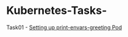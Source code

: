 # Kubernetes-Tasks-
Task01 - [Setting up print-envars-greeting Pod](./projects/Setting-up-print-envars-greeting-Pod.md)
